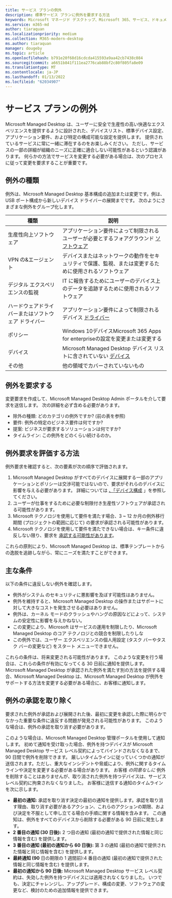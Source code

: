 ```yaml
---
title: サービス プランの例外
description: 標準サービス プランに例外を要求する方法
keywords: Microsoft マネージド デスクトップ、Microsoft 365、サービス、ドキュメント
ms.service: m365-md
author: tiaraquan
ms.localizationpriority: medium
ms.collection: M365-modern-desktop
ms.author: tiaraquan
manager: dougeby
ms.topic: article
ms.openlocfilehash: b791e20f68d16cdcda415593a9aa42cb7438c084
ms.sourcegitcommit: a6651b841f111ea2776cab88bf2c80f805fa8e09
ms.translationtype: MT
ms.contentlocale: ja-JP
ms.lasthandoff: 01/13/2022
ms.locfileid: "62034907"
---
```

# <a name="exceptions-to-the-service-plan"></a>サービス プランの例外

Microsoft Managed Desktop は、ユーザーに[](device-policies.md)安全で生産性の高い快適なエクスペリエンスを提供[](../working-with-managed-desktop/config-setting-overview.md)するように設計された、デバイスリスト、標準デバイス設定、アプリケーション要件、および特定の構成可能な設定を提供します。 提供されているサービスに常に一緒に滞在するのをお楽しみください。 ただし、サービスの一部の詳細が組織のニーズに正確に適合しない可能性があるという認識があります。 何らかの方法でサービスを変更する必要がある場合は、次のプロセスに従って変更を要求することが重要です。
 
## <a name="types-of-exceptions"></a>例外の種類

例外は、Microsoft Managed Desktop 基本構成の追加または変更です。例は、USB ポート構成から新しいデバイス ドライバーの展開までです。 次のようにさまざまな例外をグループ化します。

|種類  |説明  |
|---------|---------|
|生産性向上ソフトウェア     |  アプリケーション要件によって制限されるユーザーが必要とするフォアグラウンド [ソフトウェア](mmd-app-requirements.md)       |
|VPN の&エージェント     |  デバイスまたはネットワークの動作をセキュリティで保護、監視、または変更するために使用されるソフトウェア       |
|デジタル エクスペリエンスの監視     |  IT に報告するためにユーザーのデバイス上のデータを追跡するために使用されるソフトウェア       |
|ハードウェアドライバーまたはソフトウェア ドライバー     |   アプリケーション要件によって制限されるデバイス [ドライバー](mmd-app-requirements.md)      |
|ポリシー     | Windows 10デバイスMicrosoft 365 Apps for enterpriseの設定を変更または変更する        |
|デバイス     | Microsoft Managed Desktop デバイス リストに含されていない [デバイス](device-list.md)        |
|その他     |  他の領域でカバーされていないもの       |
 
## <a name="request-an-exception"></a>例外を要求する

変更要求を作成して、Microsoft Managed Desktop Admin ポータルを介して要求を送信します。 次の詳細を必ず含める必要があります。

- 除外の種類: どのカテゴリの例外ですか? (前の表を参照)
- 要件: 例外の特定のビジネス要件は何ですか?
- 提案: ビジネスが要求するソリューションは何ですか?
- タイムライン: この例外をどのくらい続けるのか。 

## <a name="how-we-assess-an-exception-request"></a>例外要求を評価する方法

例外要求を確認すると、次の要素が次の順序で評価されます。
 
1. Microsoft Managed Desktop がすべてのデバイスに展開する一部のアプリケーションとポリシーは交渉可能ではないので、要求がそれらのデバイスに影響を与える必要があります。 詳細については [、「デバイス構成](device-policies.md) 」を参照してください。
2. ユーザーが仕事をするために必要な制限付き生産性ソフトウェアが承認される可能性があります。 
3. Microsoft テクノロジを使用して要件を満たす場合、3 ~ 12 か月の例外移行期間 (プロジェクトの範囲に応じて) の要求が承認される可能性があります。
4. Microsoft テクノロジを使用して要件を満たできない場合は、キー条件に違反しない限り、要求を [承認する可能性があります](#key-conditions)。  

これらの原則により、Microsoft Managed Desktop は、標準テンプレートからの逸脱を追跡しながら、常にニーズを満たすことができます。 

## <a name="key-conditions"></a>主な条件

以下の条件に違反しない例外を確認します。

- 例外がシステム のセキュリティに悪影響を及ぼす可能性はありません。 
- 例外を維持すると、Microsoft Managed Desktop の操作またはサポートに対して大きなコストを発生させる必要はありません。
- 例外は、カーネル モードのクラッシュやハングの原因などによって、システムの安定性に影響を与えかねない。
- この変更により、Microsoft はサービスの運用を制限したり、Microsoft Managed Desktop のコア テクノロジとの競合を制限したりしな
- この例外では、ユーザー エクスペリエンスの個人用設定 (タスク バーやタスク バーの変更など) をスタート メニューできません。

これらの条件は、将来変更される可能性があります。 このような変更を行う場合は、これらの条件が有効になってくる 30 日前に通知を提供します。  Microsoft Managed Desktop が承認された例外を満たす別の方法を提供する場合、Microsoft Managed Desktop は、Microsoft Managed Desktop が例外をサポートする方法を変更する必要がある場合に、お客様に通知します。 

## <a name="revoking-approval-for-an-exception"></a>例外の承認を取り除く

要求された例外が承認および展開された後、最初に変更を承認した際に明らかでなかった重要な条件に違反する問題が発見される可能性があります。 このような場合は、例外の承認を取り消す必要があります。
 
このような場合は、Microsoft Managed Desktop 管理ポータルを使用して通知します。 初めて通知を受け取った場合、例外を持つデバイスが Microsoft Managed Desktop サービス レベル契約によってバインドされなくなるまで、90 日間で例外を削除できます。 厳しいタイムラインに従っていくつかの通知が送信されます。ただし、重大なインシデントや脅威により、例外に関するタイムラインや決定を変更する必要がある場合があります。 お客様 *の同意なしに* 例外を削除することはありませんが、取り消された例外を持つデバイスは、サービス レベル契約に拘束されなくなりました。 お客様に送信する通知のタイムラインを次に示します。

- **最初の通知:** 承認を取り消す決定の最初の通知を提供します。承認を取り消す理由、取り消す必要があるアクション、これらのアクションの期限、および決定を不服として申し立てる場合の手順に関する情報を含みます。 この通知は、例外をすべてのデバイスから削除する必要がある 90 日前に発生します。 
- **2 番目の通知 (30 日後):** 2 つ目の通知 (最初の通知で提供された情報と同じ情報を含む) を提供します。 
- **3 番目の通知 (最初の通知から 60 日後):** 第 3 の通知 (最初の通知で提供された情報と同じ情報を含む) を提供します。 
- **最終通知 (90** 日の期限の 1 週間前):4 番目の通知 (最初の通知で提供された情報と同じ情報を含む) を提供します。
- **最初の通知から 90 日後:** Microsoft Managed Desktop サービス レベル契約は、失効した例外を持つデバイスには適用されなくなりました。 いつでも、決定にチャレンジし、アップグレード、構成の変更、ソフトウェアの変更など、検討のための追加情報を提供できます。 


